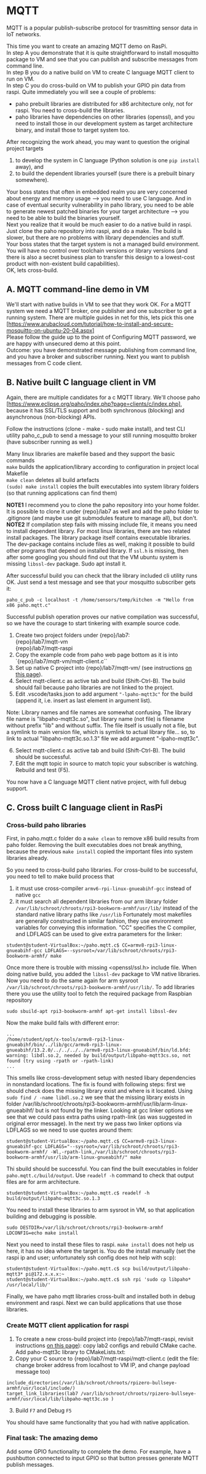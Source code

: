# MQTT

MQTT is a popular publish-subscribe protocol for trasmitting sensor data in IoT networks.  

This time you want to create an amazing MQTT demo on RasPi.  
In step A you demonstrate that it is quite straightforward to install mosquitto package to VM and see that you can publish and subscribe messages from command line.  
In step B you do a native build on VM to create C language MQTT client to run on VM.  
In step C you do cross-build on VM to publish your GPIO pin data from raspi. Quite immediately you will see a couple of problems:
- paho prebuilt libraries are distributed for x86 architecture only, not for raspi. You need to cross-build the libraries.
- paho libraries have dependencies on other libraries (openssl), and you need to install those in our development system as target architecture binary, and install those to target system too.

After recognizing the work ahead, you may want to question the original project targets
1. to develop the system in C language (Python solution is one `pip install` away), and 
2. to build the dependent libraries yourself (sure there is a prebuilt binary somewhere).  

Your boss states that often in embedded realm you are very concerned about energy and memory usage --> you need to use C language. And in case of eventual security vulnerability in paho library, you need to be able to generate newest patched binaries for your target architecture --> you need to be able to build the binaries yourself.  
Next you realize that it would be much easier to do a native build in raspi. Just clone the paho repository into raspi, and do a make. The build is slower, but there are no problems with library dependencies and stuff.  
Your boss states that the target system is not a managed build environment. You will have no control over toolchain versions or library versions (and there is also a secret business plan to transfer this design to a lowest-cost product with non-existent build capabilities).  
OK, lets cross-build.

## A. MQTT command-line demo in VM

We'll start with native builds in VM to see that they work OK. For a MQTT system we need a MQTT broker, one publisher and one subscriber to get a running system. There are multiple guides in net for this, lets pick this one [https://www.arubacloud.com/tutorial/how-to-install-and-secure-mosquitto-on-ubuntu-20-04.aspx]  
Please follow the guide up to the point of Configuring MQTT password, we are happy with unsecured demo at this point.  
Outcome: you have demonstrated message publishing from command line, and you have a broker and subscriber running. Next you want to publish messages from C code client.


## B. Native built C language client in VM

Again, there are multiple candidates for a c MQTT library. We'll choose paho [https://www.eclipse.org/paho/index.php?page=clients/c/index.php], because it has SSL/TLS support and both synchronous (blocking) and asynchronous (non-blocking) APIs.

Follow the instructions (clone - make - sudo make install), and test CLI utility paho_c_pub to send a message to your still running mosquitto broker (have subscriber running as well.)   

>>>
Many linux libraries are makefile based and they support the basic commands  
`make` builds the application/library according to configuration in project local Makefile  
`make clean` deletes all build artefacts  
`(sudo) make install` copies the built executables into system library folders (so that running applications can find them)  
>>>

**NOTE1** I recommend you to clone the paho repository into your home folder. It is possible to clone it under {repo}/lab7 as well and add the paho folder to .gitignore (and maybe use git submodules feature to manage all), but don't.  
**NOTE2** If compilation step fails with missing include file, it means you need to install dependent library. For most linux libraries, there are two related install packages. The library package itself contains executable libraries. The dev-package contains include files as well, making it possible to build other programs that depend on installed library. If `ssl.h` is missing, then after some googling you should find out that the VM ubuntu system is missing `libssl-dev` package. Sudo apt install it.  

After successful build you can check that the library included cli utility runs OK. Just send a test message and see that your mosquitto subscriber gets it:
```
paho_c_pub -c localhost -t /home/sensors/temp/kitchen -m "Hello from x86 paho.mqtt.c"
```
Successful publish operation proves our native compilation was successful, so we have the courage to start tinkering with example source code.

1. Create two project folders under {repo}/lab7:  
{repo}/lab7/mqtt-vm  
{repo}/lab7/mqtt-raspi
2. Copy the example code from paho web page bottom as it is into `{repo}/lab7/mqtt-vm/mqtt-client.c`` 
3. Set up native C project into {repo}/lab7/mqtt-vm/ (see instructions [on this page](../lab2/howto-create-vscode-projects.md)).
4. Select mqtt-client.c as active tab and build (Shift-Ctrl-B). The build should fail because paho libraries are not linked to the project.
5. Edit .vscode/tasks.json to add argument `"-lpaho-mqtt3c"` for the build (append it, i.e. insert as last element in argument list).

>>>
Note: Library names and file names are somewhat confusing. The library file name is "libpaho-mqtt3c.so", but library name (not file) is filename without prefix "lib" and without suffix. The file itself is usually not a file, but a symlink to main version file, which is symlink to actual library file... so, to link to actual "libpaho-mqtt3c.so.1.3" file we add argument "-lpaho-mqtt3c".
>>>

6. Select mqtt-client.c as active tab and build (Shift-Ctrl-B). The build should be successful.
7. Edit the mqtt topic in source to match topic your subscriber is watching. Rebuild and test (F5).

You now have a C language MQTT client native project, with full debug support.

## C. Cross built C language client in RasPi

### Cross-build paho libraries

First, in paho.mqtt.c folder do a `make clean` to remove x86 build results from paho folder. Removing the built executables does not break anything, because the previous `make install` copied the important files into system libraries already.  

So you need to cross-build paho libraries. For cross-build to be successful, you need to tell to make build process that
1. it must use cross-compiler `armv6-rpi-linux-gnueabihf-gcc` instead of native `gcc`
2. it must search all dependent libraries from our arm library folder `/var/lib/schroot/chroots/rpi3-bookworm-armhf/usr/lib/` instead of the standard native library paths like `/usr/lib`
Fortunately most makefiles are generally constructed in similar fashion, they use environment variables for conveying this information. "CC" specifies the C compiler, and LDFLAGS can be used to give extra parameters for the linker:
```
student@student-VirtualBox:~/paho.mqtt.c$ CC=armv8-rpi3-linux-gnueabihf-gcc LDFLAGS=--sysroot=/var/lib/schroot/chroots/rpi3-bookworm-armhf/ make

```
Once more there is trouble with missing <openssl/ssl.h> include file. When doing native build, you added the `libssl-dev` package to VM native libraries. Now you need to do the same again for arm sysroot `/var/lib/schroot/chroots/rpi3-bookworm-armhf/usr/lib/`. To add libraries there you use the utility tool to fetch the required package from Raspbian repository
```
sudo sbuild-apt rpi3-bookworm-armhf apt-get install libssl-dev
```
Now the make build fails with different error:
```
...
/home/student/opt/x-tools/armv8-rpi3-linux-gnueabihf/bin/../lib/gcc/armv8-rpi3-linux-gnueabihf/13.2.0/../../../../armv8-rpi3-linux-gnueabihf/bin/ld.bfd: warning: libdl.so.2, needed by build/output/libpaho-mqtt3cs.so, not found (try using -rpath or -rpath-link)
...
```
This smells like cross-development setup with nested libary dependencies in nonstandard locations. The fix is found with following steps: first we should check does the missing library exist and where is it located. Using ```sudo find / -name libdl.so.2``` we see that the missing library exists in folder /var/lib/schroot/chroots/rpi3-bookworm-armhf/usr/lib/arm-linux-gnueabihf/ but is not found by the linker. Looking at gcc linker options we see that we could pass extra paths using rpath-link (as was suggested in original error message). In the next try we pass two linker options via LDFLAGS so we need to use quotes around them:
```
student@student-VirtualBox:~/paho.mqtt.c$ CC=armv8-rpi3-linux-gnueabihf-gcc LDFLAGS="--sysroot=/var/lib/schroot/chroots/rpi3-bookworm-armhf/ -Wl,-rpath-link,/var/lib/schroot/chroots/rpi3-bookworm-armhf/usr/lib/arm-linux-gnueabihf/" make

```
Thi sbuild should be successful. You can find the built executables in folder `paho.mqtt.c/build/output`. Use ```readelf -h``` command to check that output files are for arm architecture.
```
student@student-VirtualBox:~/paho.mqtt.c$ readelf -h build/output/libpaho-mqtt3c.so.1.3
```
You need to install these libraries to arm sysroot in VM, so that application building and debugging is possible.
```
sudo DESTDIR=/var/lib/schroot/chroots/rpi3-bookworm-armhf LDCONFIG=echo make install
```
Next you need to install these files to raspi. `make install` does not help us here, it has no idea where the target is. You do the install manually (set the raspi ip and user; unfortunately ssh config does not help with scp):
```
student@student-VirtualBox:~/paho.mqtt.c$ scp build/output/libpaho-mqtt3* pi@172.x.x.x:~
student@student-VirtualBox:~/paho.mqtt.c$ ssh rpi 'sudo cp libpaho* /usr/local/lib/'
```
Finally, we have paho mqtt libraries cross-built and installed both in debug environment and raspi. Next we can build applications that use those libraries.


### Create MQTT client application for raspi

1. To create a new cross-build project into {repo}/lab7/mqtt-raspi, revisit instructions [on this page](../lab2/howto-create-vscode-projects.md)): copy lab2 configs and rebuild CMake cache. Add paho-mqtt3c library to CMakeLists.txt:
2. Copy your C source to {repo}/lab7/mqtt-raspi/mqtt-client.c (edit the file: change broker address from localhost to VM IP, and change payload message too)
```
include_directories(/var/lib/schroot/chroots/rpizero-bullseye-armhf/usr/local/include/)
target_link_libraries(lab7 /var/lib/schroot/chroots/rpizero-bullseye-armhf/usr/local/lib/libpaho-mqtt3c.so )
```
3. Build `F7` and Debug `F5`

You should have same functionality that you had with native application.

### Final task: The amazing demo

Add some GPIO functionality to complete the demo. For example, have a pushbutton connected to input GPIO so that button presses generate MQTT publish messages.

